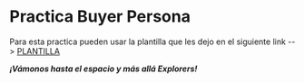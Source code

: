 # Practica Buyer Persona

Para esta practica pueden usar la plantilla que les dejo en el siguiente link --> [PLANTILLA](./2.-persona.pdf)

***¡Vámonos hasta el espacio y más allá Explorers!***
